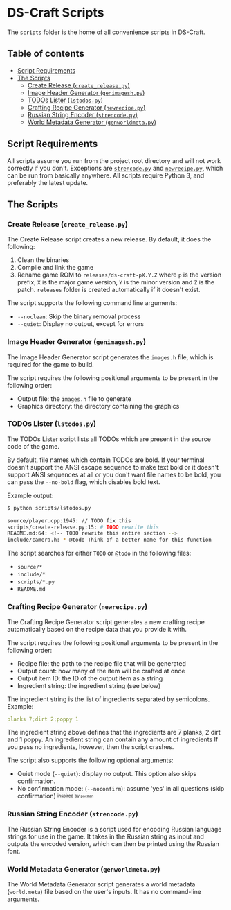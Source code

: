 
# DS-Craft Scripts

The `scripts` folder is the home of all convenience scripts in DS-Craft.

## Table of contents

<!-- MarkdownTOC autolink="true" -->

- [Script Requirements](#script-requirements)
- [The Scripts](#the-scripts)
  - [Create Release \(`create_release.py`\)](#create-release-create_releasepy)
  - [Image Header Generator \(`genimagesh.py`\)](#image-header-generator-genimageshpy)
  - [TODOs Lister \(`lstodos.py`\)](#todos-lister-lstodospy)
  - [Crafting Recipe Generator \(`newrecipe.py`\)](#crafting-recipe-generator-newrecipepy)
  - [Russian String Encoder \(`strencode.py`\)](#russian-string-encoder-strencodepy)
  - [World Metadata Generator \(`genworldmeta.py`\)](#world-metadata-generator-genworldmetapy)

<!-- /MarkdownTOC -->

## Script Requirements

All scripts assume you run from the project root directory and will not work
correctly if you don't. Exceptions are
[`strencode.py`](#russian-string-encoder-strencodepy) and
[`newrecipe.py`](#crafting-recipe-generator-newrecipepy), which can be run from
basically anywhere. All scripts require Python 3, and preferably the latest update.

## The Scripts

### Create Release (`create_release.py`)

The Create Release script creates a new release. By default, it does the following:

1. Clean the binaries
1. Compile and link the game
1. Rename game ROM to `releases/ds-craft-pX.Y.Z` where `p` is the version prefix,
`X` is the major game version, `Y` is the minor version and `Z` is the patch.
`releases` folder is created automatically if it doesn't exist.

The script supports the following command line arguments:

- `--noclean`: Skip the binary removal process
- `--quiet`: Display no output, except for errors

### Image Header Generator (`genimagesh.py`)

The Image Header Generator script generates the `images.h` file, which is
required for the game to build.

The script requires the following positional arguments to be present in the
following order:

- Output file: the `images.h` file to generate
- Graphics directory: the directory containing the graphics

### TODOs Lister (`lstodos.py`)

The TODOs Lister script lists all TODOs which are present in the source code
of the game.

By default, file names which contain TODOs are bold. If your terminal doesn't
support the ANSI escape sequence to make text bold or it doesn't support ANSI
sequences at all or you don't want file names to be bold, you can pass the
`--no-bold` flag, which disables bold text.

Example output:

```bash
$ python scripts/lstodos.py

source/player.cpp:1945: // TODO fix this
scripts/create-release.py:15: # TODO rewrite this
README.md:64: <!-- TODO rewrite this entire section -->
include/camera.h: * @todo Think of a better name for this function
```

The script searches for either `TODO` or `@todo` in the following files:

- `source/*`
- `include/*`
- `scripts/*.py`
- `README.md`

### Crafting Recipe Generator (`newrecipe.py`)

The Crafting Recipe Generator script generates a new crafting recipe automatically
based on the recipe data that you provide it with.

The script requires the following positional arguments to be present in the
following order:

- Recipe file: the path to the recipe file that will be generated
- Output count: how many of the item will be crafted at once
- Output item ID: the ID of the output item as a string
- Ingredient string: the ingredient string (see below)

The ingredient string is the list of ingredients separated by semicolons. Example:

<!-- Yaml chosen for no reason -->
```yaml
planks 7;dirt 2;poppy 1
```

The ingredient string above defines that the ingredients are 7 planks, 2 dirt
and 1 poppy. An ingredient string can contain any amount of ingredients If you
pass no ingredients, however, then the script crashes.

The script also supports the following optional arguments:

- Quiet mode (`--quiet`): display no output. This option also skips confirmation.
- No confirmation mode: (`--noconfirm`): assume 'yes' in all questions (skip confirmation) <sup><sub>inspired by `pacman`</sub></sup>

### Russian String Encoder (`strencode.py`)

The Russian String Encoder is a script used for encoding Russian language strings
for use in the game. It takes in the Russian string as input and outputs the
encoded version, which can then be printed using the Russian font.

### World Metadata Generator (`genworldmeta.py`)

The World Metadata Generator script generates a world metadata (`world.meta`) file based
on the user's inputs. It has no command-line arguments.

